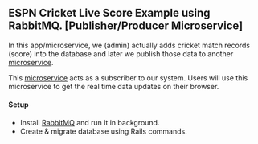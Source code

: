 ## ESPN Cricket Live Score Example using RabbitMQ. [Publisher/Producer Microservice]

In this app/microservice, we (admin) actually adds cricket match records (score) into the database and later we
publish those data to another [microservice](https://github.com/mechanicles/espn_cricinfo_frontend).

This [microservice](https://github.com/mechanicles/espn_cricinfo_frontend) acts as
a subscriber to our system. Users will use this microservice to get the real
time data updates on their browser.

#### Setup

- Install [RabbitMQ](https://www.rabbitmq.com/download.html) and run it in
  background.
- Create & migrate database using Rails commands.


